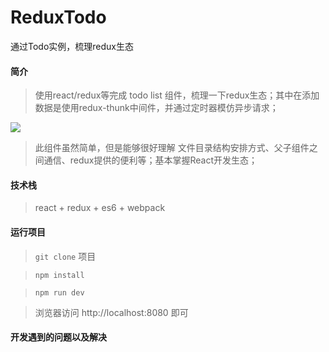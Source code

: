 # ReduxTodo
通过Todo实例，梳理redux生态

#### 简介
> 使用react/redux等完成 todo list 组件，梳理一下redux生态；其中在添加数据是使用redux-thunk中间件，并通过定时器模仿异步请求；

![](./issueImages/todos.gif) 

> 此组件虽然简单，但是能够很好理解 文件目录结构安排方式、父子组件之间通信、redux提供的便利等；基本掌握React开发生态；

#### 技术栈
> react + redux + es6 + webpack 


#### 运行项目
> `git clone` 项目

> `npm install`

> `npm run dev` 

> 浏览器访问 http://localhost:8080 即可

#### 开发遇到的问题以及解决



